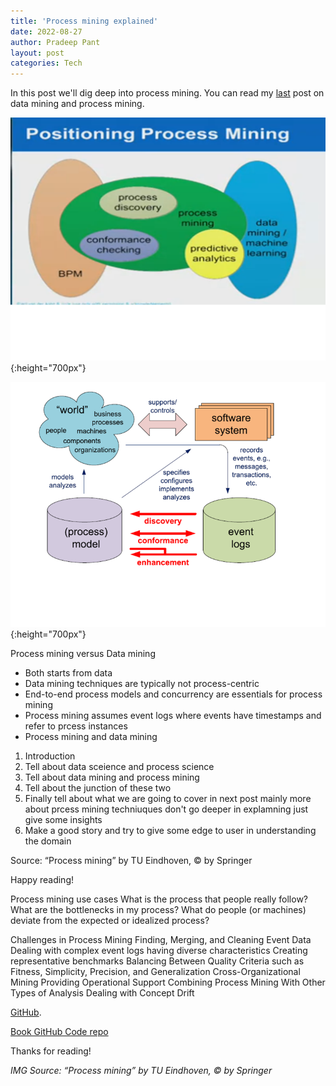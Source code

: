 ```yaml
---
title: 'Process mining explained'
date: 2022-08-27
author: Pradeep Pant
layout: post
categories: Tech
---
```


In this post we'll dig deep into process mining. You can read my [last](/tech/2022/07/02/business_process_and_process_mining.html) post on data mining and process mining.


![](/data/images/process_mining_position.png){:height="700px"}

![](/data/images/process_mining_basic_workflow.png){:height="700px"}

Process mining versus Data mining

* Both starts from data
* Data mining techniques are typically not process-centric
* End-to-end process models and concurrency are essentials for process mining
* Process mining assumes event logs where events have timestamps and refer to prcess instances
* Process mining and data mining 

1. Introduction
2. Tell about data sceience and process science
3. Tell about data mining and process mining 
4. Tell about the junction of these two
5. Finally tell about what we are going to cover in next post mainly more about prcess mining techniuques don't go deeper in explamning just give some insights
6. Make a good story and try to give some edge to user in understanding the domain


Source: “Process mining” by TU Eindhoven, © by Springer


Happy reading!

Process mining use cases
What is the process that people really follow?
What are the bottlenecks in my process?
What do people (or machines) deviate from the expected or idealized process?

Challenges in Process Mining
Finding, Merging, and Cleaning Event Data
Dealing with complex event logs having diverse characteristics
Creating representative benchmarks
Balancing Between Quality Criteria such as Fitness, Simplicity, Precision, and Generalization
Cross-Organizational Mining
Providing Operational Support
Combining Process Mining With Other Types of Analysis
Dealing with Concept Drift

[GitHub](https://github.com/PacktPublishing/Python-Architecture-Patterns). 

[Book GitHub Code repo](https://github.com/PacktPublishing/Python-Architecture-Patterns) 

Thanks for reading!


*IMG Source: “Process mining” by TU Eindhoven, © by Springer*
